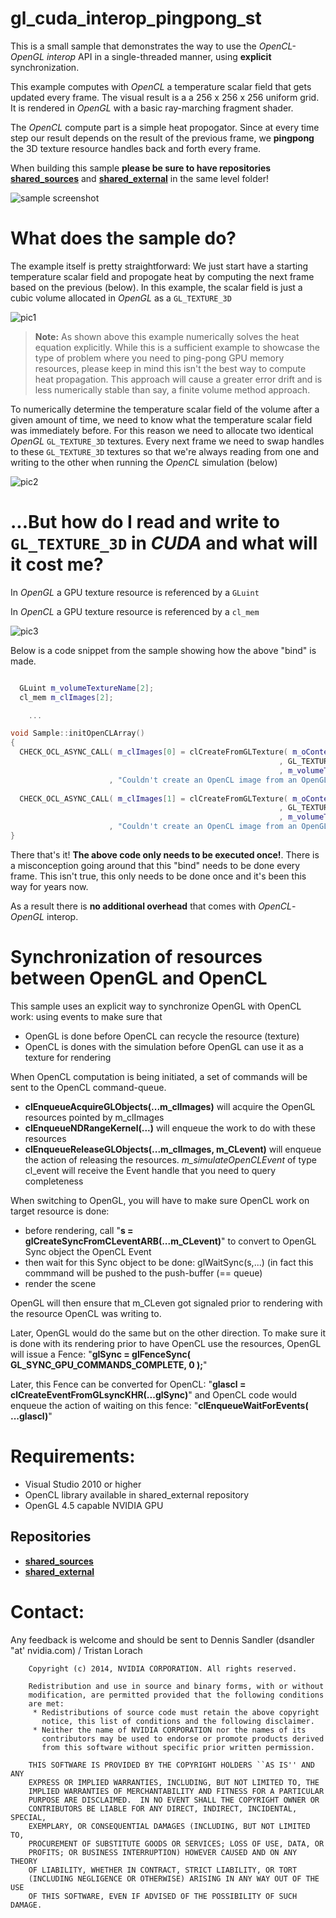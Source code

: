 # gl\_cuda\_interop\_pingpong_st

This is a small sample that demonstrates the way to use the *OpenCL-OpenGL* *interop* API in a single-threaded manner, using **explicit** synchronization.

This example computes with *OpenCL* a temperature scalar field that gets updated every frame. The visual result is a a 256 x 256 x 256 uniform grid. It is rendered in *OpenGL* with a basic ray-marching fragment shader.

The *OpenCL* compute part is a simple heat propogator. Since at every time step our result depends on the result of the previous frame, we **pingpong** the 3D texture resource handles back and forth every frame.

When building this sample **please be sure to have repositories** **[shared_sources](https://github.com/nvpro-samples/shared_sources)** and **[shared_external](https://github.com/nvpro-samples/shared_external)** in the same level folder!

![sample screenshot](https://github.com/nvpro-samples/gl_cl_interop_pingpong_st/blob/master/doc/sample.png?raw=true)

# What does the sample do?

The example itself is pretty straightforward: We just start have a starting temperature scalar field and propogate heat by computing the next frame based on the previous (below). In this example, the scalar field is just a cubic volume allocated in *OpenGL* as a `GL_TEXTURE_3D`

![pic1](https://github.com/nvpro-samples/gl_cl_interop_pingpong_st/blob/master/doc/pic_1.png?raw=true)

> **Note:** As shown above this example numerically solves the heat equation explicitly. While this is a sufficient example to showcase the type of problem where you need to ping-pong GPU memory resources, please keep in mind this isn't the best way to compute heat propagation. This approach will cause a greater error drift and is less numerically stable than say, a finite volume method approach.

To numerically determine the temperature scalar field of the volume after a given amount of time, we need to know what the temperature scalar field was immediately before. For this reason we need to allocate two identical *OpenGL* `GL_TEXTURE_3D` textures.
Every next frame we need to swap handles to these `GL_TEXTURE_3D` textures so that we're always reading from one and writing to the other when running the *OpenCL* simulation (below)

![pic2](https://github.com/nvpro-samples/gl_cl_interop_pingpong_st/blob/master/doc/pic_2.png?raw=true)

# ...But how do I read and write to `GL_TEXTURE_3D` in *CUDA* and what will it cost me?

In *OpenGL* a GPU texture resource is referenced by a `GLuint`

In *OpenCL* a GPU texture resource is referenced by a `cl_mem`

![pic3](https://github.com/nvpro-samples/gl_cl_interop_pingpong_st/blob/master/doc/pic_3.png?raw=true)

Below is a code snippet from the sample showing how the above "bind" is made.


```cpp

  GLuint m_volumeTextureName[2];
  cl_mem m_clImages[2];

    ...

void Sample::initOpenCLArray()
{
  CHECK_OCL_ASYNC_CALL( m_clImages[0] = clCreateFromGLTexture( m_oContext, CL_MEM_READ_WRITE
                                                            , GL_TEXTURE_3D, 0
                                                            , m_volumeTextureName[0], &OCLERR )
                      , "Couldn't create an OpenCL image from an OpenGL texture" );
  
  CHECK_OCL_ASYNC_CALL( m_clImages[1] = clCreateFromGLTexture( m_oContext, CL_MEM_READ_WRITE
                                                            , GL_TEXTURE_3D, 0
                                                            , m_volumeTextureName[1], &OCLERR )
                      , "Couldn't create an OpenCL image from an OpenGL texture" );
}

```

There that's it! **The above code only needs to be executed once!**. There is a misconception going around that this "bind" needs to be done every frame. This isn't true, this only needs to be done once and it's been this way for years now.

As a result there is **no additional overhead** that comes with *OpenCL*-*OpenGL* interop.

# Synchronization of resources between OpenGL and OpenCL

This sample uses an explicit way to synchronize OpenGL with OpenCL work: using events to make sure that
- OpenGL is done before OpenCL can recycle the resource (texture)
- OpenCL is dones with the simulation before OpenGL can use it as a texture for rendering

When OpenCL computation is being initiated, a set of commands will be sent to the OpenCL command-queue.

- **clEnqueueAcquireGLObjects(...m_clImages)** will acquire the OpenGL resources pointed by m_clImages
- **clEnqueueNDRangeKernel(...)** will enqueue the work to do with these resources
- **clEnqueueReleaseGLObjects(...m_clImages, m_CLevent)** will enqueue the action of releasing the resources. *m_simulateOpenCLEvent* of type cl_event will receive the Event handle that you need to query completeness

When switching to OpenGL, you will have to make sure OpenCL work on target resource is done:
- before rendering, call "**s = glCreateSyncFromCLeventARB(...m_CLevent)**" to convert to OpenGL Sync object the OpenCL Event
- then wait for this Sync object to be done: glWaitSync(s,...) (in fact this commmand will be pushed to the push-buffer (== queue)
- render the scene

OpenGL will then ensure that m_CLeven got signaled prior to rendering with the resource OpenCL was writing to.

Later, OpenGL would do the same but on the other direction. To make sure it is done with its rendering prior to have OpenCL use the resources, OpenGL will issue a Fence: "**glSync = glFenceSync( GL_SYNC_GPU_COMMANDS_COMPLETE, 0 );**"

Later, this Fence can be converted for OpenCL: "**glascl = clCreateEventFromGLsyncKHR(...glSync)**" and OpenCL code would enqueue the action of waiting on this fence: "**clEnqueueWaitForEvents( ...glascl)**"


# Requirements:
 - Visual Studio 2010 or higher
 - OpenCL library available in shared_external repository
 - OpenGL 4.5 capable NVIDIA GPU

## Repositories
 - **[shared_sources](https://github.com/nvpro-samples/shared_sources)**
 - **[shared_external](https://github.com/nvpro-samples/shared_external)**

# Contact:

Any feedback is welcome and should be sent to Dennis Sandler (dsandler "at' nvidia.com) / Tristan Lorach

```
    Copyright (c) 2014, NVIDIA CORPORATION. All rights reserved.
 
    Redistribution and use in source and binary forms, with or without
    modification, are permitted provided that the following conditions
    are met:
     * Redistributions of source code must retain the above copyright
       notice, this list of conditions and the following disclaimer.
     * Neither the name of NVIDIA CORPORATION nor the names of its
       contributors may be used to endorse or promote products derived
       from this software without specific prior written permission.
 
    THIS SOFTWARE IS PROVIDED BY THE COPYRIGHT HOLDERS ``AS IS'' AND ANY
    EXPRESS OR IMPLIED WARRANTIES, INCLUDING, BUT NOT LIMITED TO, THE
    IMPLIED WARRANTIES OF MERCHANTABILITY AND FITNESS FOR A PARTICULAR
    PURPOSE ARE DISCLAIMED.  IN NO EVENT SHALL THE COPYRIGHT OWNER OR
    CONTRIBUTORS BE LIABLE FOR ANY DIRECT, INDIRECT, INCIDENTAL, SPECIAL,
    EXEMPLARY, OR CONSEQUENTIAL DAMAGES (INCLUDING, BUT NOT LIMITED TO,
    PROCUREMENT OF SUBSTITUTE GOODS OR SERVICES; LOSS OF USE, DATA, OR
    PROFITS; OR BUSINESS INTERRUPTION) HOWEVER CAUSED AND ON ANY THEORY
    OF LIABILITY, WHETHER IN CONTRACT, STRICT LIABILITY, OR TORT
    (INCLUDING NEGLIGENCE OR OTHERWISE) ARISING IN ANY WAY OUT OF THE USE
    OF THIS SOFTWARE, EVEN IF ADVISED OF THE POSSIBILITY OF SUCH DAMAGE.
```
